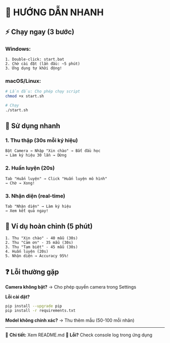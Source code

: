 # 🚀 HƯỚNG DẪN NHANH

## ⚡ Chạy ngay (3 bước)

### Windows:
```
1. Double-click: start.bat
2. Chờ cài đặt (lần đầu: ~5 phút)
3. Ứng dụng tự khởi động!
```

### macOS/Linux:
```bash
# Lần đầu: Cho phép chạy script
chmod +x start.sh

# Chạy
./start.sh
```

## 📖 Sử dụng nhanh

### 1. Thu thập (30s mỗi ký hiệu)
```
Bật Camera → Nhập "Xin chào" → Bắt đầu học
→ Làm ký hiệu 30 lần → Dừng
```

### 2. Huấn luyện (20s)
```
Tab "Huấn luyện" → Click "Huấn luyện mô hình"
→ Chờ → Xong!
```

### 3. Nhận diện (real-time)
```
Tab "Nhận diện" → Làm ký hiệu
→ Xem kết quả ngay!
```

## 🎯 Ví dụ hoàn chỉnh (5 phút)

```
1. Thu "Xin chào" - 40 mẫu (30s)
2. Thu "Cảm ơn" - 35 mẫu (30s)
3. Thu "Tạm biệt" - 45 mẫu (30s)
4. Huấn luyện (20s)
5. Nhận diện → Accuracy 95%!
```

## ❓ Lỗi thường gặp

**Camera không bật?**
→ Cho phép quyền camera trong Settings

**Lỗi cài đặt?**
```bash
pip install --upgrade pip
pip install -r requirements.txt
```

**Model không chính xác?**
→ Thu thêm mẫu (50-100 mỗi nhãn)

---

📖 **Chi tiết:** Xem README.md
🐛 **Lỗi?** Check console log trong ứng dụng
